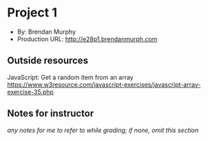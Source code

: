 # Project 1
+ By: Brendan Murphy
+ Production URL: <http://e28p1.brendanmurph.com>

## Outside resources
JavaScript: Get a random item from an array
<https://www.w3resource.com/javascript-exercises/javascript-array-exercise-35.php>

## Notes for instructor
*any notes for me to refer to while grading; if none, omit this section*